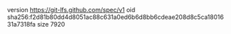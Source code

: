 version https://git-lfs.github.com/spec/v1
oid sha256:f2d81b80dd4d8051ac88c631a0ed6b6d8bb6cdeae208d8c5ca1801631a7318fa
size 7920
